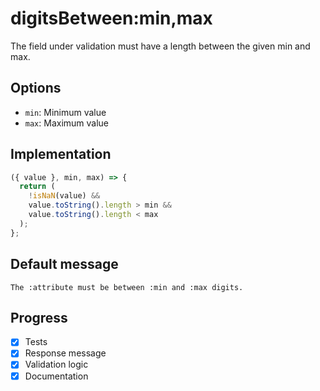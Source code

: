 # digitsBetween:min,max

The field under validation must have a length between the given min and max.

## Options

- `min`: Minimum value
- `max`: Maximum value

## Implementation

```js
({ value }, min, max) => {
  return (
    !isNaN(value) &&
    value.toString().length > min &&
    value.toString().length < max
  );
};
```

## Default message

```
The :attribute must be between :min and :max digits.
```

## Progress

- [x] Tests
- [x] Response message
- [x] Validation logic
- [x] Documentation
